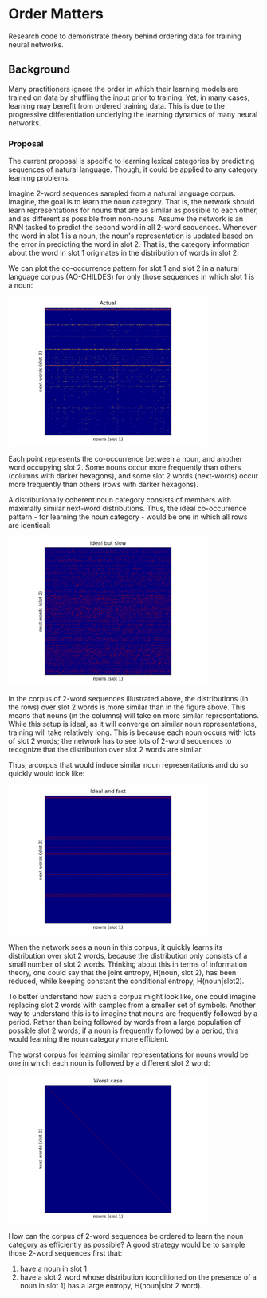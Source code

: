 # Order Matters

Research code to demonstrate theory behind ordering data for training neural networks.

## Background

Many practitioners ignore the order in which their learning models are trained on data by shuffling the input prior to training.
Yet, in many cases, learning may benefit from ordered training data.
This is due to the progressive differentiation underlying the learning dynamics of many neural networks.
  
### Proposal

The current proposal is specific to learning lexical categories by predicting sequences of natural language. 
Though, it could be applied to any category learning problems.

Imagine 2-word sequences sampled from a natural language corpus.
Imagine, the goal is to learn the noun category.
That is, the network should learn representations for nouns that are as similar as possible to each other, and as different as possible from non-nouns.
Assume the network is an RNN tasked to predict the second word in all 2-word sequences.
Whenever the word in slot 1 is a noun, the noun's representation is updated based on the error in predicting the word in slot 2.
That is, the category information about the word in slot 1 originates in the distribution of words in slot 2.

We can plot the co-occurrence pattern for slot 1 and slot 2 in a natural language corpus (AO-CHILDES) for only those sequences in which slot 1 is a noun:
 
<img src="images/actual.png" width="400">

Each point represents the co-occurrence between a noun, and another word occupying slot 2.
Some nouns occur more frequently than others (columns with darker hexagons),
and some slot 2 words (next-words) occur more frequently than others (rows with darker hexagons).

A distributionally coherent noun category consists of members with maximally similar next-word distributions.
Thus, the ideal co-occurrence pattern - for learning the noun category -  would be one in which all rows are identical:

<img src="images/ideal_but_slow.png" width="400">

In the corpus of 2-word sequences illustrated above, the distributions (in the rows) over slot 2 words is more similar than in the figure above.
This means that nouns (in the columns) will take on more similar representations. 
While this setup is ideal, as it will converge on similar noun representations, training will take relatively long.
This is because each noun occurs with lots of slot 2 words; the network has to see lots of 2-word sequences to recognize that the distribution over slot 2 words are similar.

Thus, a corpus that would induce similar noun representations and do so quickly would look like: 

<img src="images/ideal_and_fast.png" width="400">

When the network sees a noun in this corpus, it quickly learns its distribution over slot 2 words, 
because the distribution only consists of a small number of slot 2 words.
Thinking about this in terms of information theory, one could say that the joint entropy, H(noun, slot 2), has been reduced, 
while keeping constant the conditional entropy, H(noun|slot2).

To better understand how such a corpus might look like, one could imagine replacing slot 2 words with samples from a smaller set of symbols.
Another way to understand this is to imagine that nouns are frequently followed by a period. 
Rather than being followed by words from a large population of possible slot 2 words, 
if a noun is frequently followed by a period, this would learning the noun category more efficient.

The worst corpus for learning similar representations for nouns would be one in which each noun is followed by a different slot 2 word:

<img src="images/worst_case.png" width="400">

How can the corpus of 2-word sequences be ordered to learn the noun category as efficiently as possible?
A good strategy would be to sample those 2-word sequences first that:
1. have a noun in slot 1
2. have a slot 2 word whose distribution (conditioned on the presence of a noun in slot 1) has a large entropy, H(noun|slot 2 word).




 